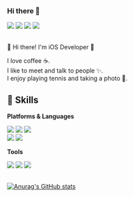 ### Hi there 👋

<div style={ display: flex; flex-direction: row; }>
  <img src="https://img.shields.io/badge/blog-000000?style=flat-square&logo=Medium&logoColor=white"/>
  <img src="https://img.shields.io/badge/jeongjaeyn@gmail.com-EA4335?style=flat-square&logo=Gmail&logoColor=white"/>
  <img src="https://img.shields.io/badge/JaeyunCheong-0A66C2?style=flat-square&logo=LinkedIn&logoColor=white"/>
  <img src="https://img.shields.io/badge/@CheongJaeyun-1DA1F2?style=flat-square&logo=Twitter&logoColor=white"/>
</div>

<br />

👋 Hi there! I'm iOS Developer 🚀 

I love coffee ☕️. <br />
I like to meet and talk to people ✨.  <br />
I enjoy playing tennis and taking a photo 📸.  <br />


## 💪 Skills

**Platforms & Languages**
<div style={ display: flex; flex-direction: row; }>
  <img src="https://img.shields.io/badge/iOS-000000?style=flat-square&logo=iOS&logoColor=white"/>
  <img src="https://img.shields.io/badge/React-61DAFB?style=flat-square&logo=React&logoColor=white"/>
  <img src="https://img.shields.io/badge/Vue-4FC08D?style=flat-square&logo=Vue.js&logoColor=white"/>
</div>

<div style={ display: flex; flex-direction: row; }>
  <img src="https://img.shields.io/badge/Swift-F05138?style=flat-square&logo=Swift&logoColor=white"/>
  <img src="https://img.shields.io/badge/JavaScript-F7DF1E?style=flat-square&logo=JavaScript&logoColor=white"/>
</div>

**Tools**
<div style={ display: flex; flex-direction: row; }>
  <img src="https://img.shields.io/badge/Git-F05032?style=flat-square&logo=Git&logoColor=white"/>
  <img src="https://img.shields.io/badge/Firebase-FFCA28?style=flat-square&logo=Firebase&logoColor=white"/>
  <img src="https://img.shields.io/badge/Next.js-000000?style=flat-square&logo=Next.js&logoColor=white"/>
</div>

<br />

[![Anurag's GitHub stats](https://github-readme-stats.vercel.app/api?username=imparang)](https://github.com/imparang/github-readme-stats)



<!--
**imparang/imparang** is a ✨ _special_ ✨ repository because its `README.md` (this file) appears on your GitHub profile.

Here are some ideas to get you started:

- 🔭 I’m currently working on ...
- 🌱 I’m currently learning ...
- 👯 I’m looking to collaborate on ...
- 🤔 I’m looking for help with ...
- 💬 Ask me about ...
- 📫 How to reach me: ...
- 😄 Pronouns: ...
- ⚡ Fun fact: ...
-->
